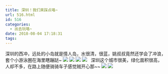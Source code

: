```yaml
---
title: 深圳！我们来踩点咯~
url: 516.html
id: 516
categories:
  - 出去玩咯~
date: 2018-08-04 17:18:31
tags:
---
```


深圳的西冲，远处的小岛就是情人岛，水很清，很蓝，姚叔叔竟然还学会了冲浪，套个小游泳圈在海里瞎蹦跶~ [![](http://www.binkatherine.com/images/2018/08/IMG_3353-300x225.jpg)](http://www.binkatherine.com/images/2018/08/IMG_3353.jpg) [![](http://www.binkatherine.com/images/2018/08/IMG_3349-300x225.jpg)](http://www.binkatherine.com/images/2018/08/IMG_3349.jpg) [![](http://www.binkatherine.com/images/2018/08/IMG_3341-300x225.jpg)](http://www.binkatherine.com/images/2018/08/IMG_3341.jpg) [![](http://www.binkatherine.com/images/2018/08/IMG_3340-300x225.jpg)](http://www.binkatherine.com/images/2018/08/IMG_3340.jpg)   深圳这个城市很美，绿化面积很高，人却不多，在路上随便骑骑车子感觉贼开心那~~ [![](http://www.binkatherine.com/images/2018/08/IMG_3337-e1535361615377-225x300.jpg)](http://www.binkatherine.com/images/2018/08/IMG_3337.jpg) [![](http://www.binkatherine.com/images/2018/08/IMG_3329-e1535361635158-225x300.jpg)](http://www.binkatherine.com/images/2018/08/IMG_3329.jpg)
